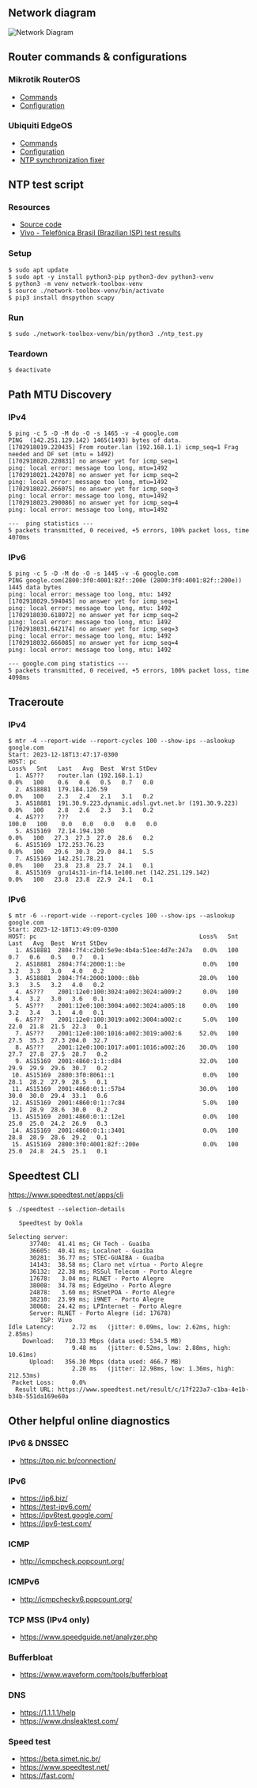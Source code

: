 ## Network diagram

![Network Diagram](./network_diagram.png)

## Router commands & configurations

### Mikrotik RouterOS

* [Commands](./mikrotik_routeros_commands.txt)
* [Configuration](./mikrotik_routeros_configuration.txt)

### Ubiquiti EdgeOS

* [Commands](./ubiquiti_edgeos_commands.txt)
* [Configuration](./ubiquiti_edgeos_configuration.txt)
* [NTP synchronization fixer](./ntp_synchronization_fixer)

## NTP test script

### Resources

* [Source code](./ntp_test.py)
* [Vivo - Telefônica Brasil (Brazilian ISP) test results](./ntp_test_output_vivo.csv)

### Setup

```
$ sudo apt update
$ sudo apt -y install python3-pip python3-dev python3-venv
$ python3 -m venv network-toolbox-venv
$ source ./network-toolbox-venv/bin/activate
$ pip3 install dnspython scapy
```

### Run

```
$ sudo ./network-toolbox-venv/bin/python3 ./ntp_test.py
```

### Teardown

```
$ deactivate
```

## Path MTU Discovery

### IPv4

```
$ ping -c 5 -D -M do -O -s 1465 -v -4 google.com
PING  (142.251.129.142) 1465(1493) bytes of data.
[1702918019.220435] From router.lan (192.168.1.1) icmp_seq=1 Frag needed and DF set (mtu = 1492)
[1702918020.220831] no answer yet for icmp_seq=1
ping: local error: message too long, mtu=1492
[1702918021.242078] no answer yet for icmp_seq=2
ping: local error: message too long, mtu=1492
[1702918022.266075] no answer yet for icmp_seq=3
ping: local error: message too long, mtu=1492
[1702918023.290086] no answer yet for icmp_seq=4
ping: local error: message too long, mtu=1492

---  ping statistics ---
5 packets transmitted, 0 received, +5 errors, 100% packet loss, time 4070ms
```

### IPv6

```
$ ping -c 5 -D -M do -O -s 1445 -v -6 google.com
PING google.com(2800:3f0:4001:82f::200e (2800:3f0:4001:82f::200e)) 1445 data bytes
ping: local error: message too long, mtu: 1492
[1702918029.594045] no answer yet for icmp_seq=1
ping: local error: message too long, mtu: 1492
[1702918030.618072] no answer yet for icmp_seq=2
ping: local error: message too long, mtu: 1492
[1702918031.642174] no answer yet for icmp_seq=3
ping: local error: message too long, mtu: 1492
[1702918032.666085] no answer yet for icmp_seq=4
ping: local error: message too long, mtu: 1492

--- google.com ping statistics ---
5 packets transmitted, 0 received, +5 errors, 100% packet loss, time 4098ms
```

## Traceroute

### IPv4

```
$ mtr -4 --report-wide --report-cycles 100 --show-ips --aslookup google.com
Start: 2023-12-18T13:47:17-0300
HOST: pc                                                           Loss%   Snt   Last   Avg  Best  Wrst StDev
  1. AS???    router.lan (192.168.1.1)                              0.0%   100    0.6   0.6   0.5   0.7   0.0
  2. AS18881  179.184.126.59                                        0.0%   100    2.3   2.4   2.1   3.1   0.2
  3. AS18881  191.30.9.223.dynamic.adsl.gvt.net.br (191.30.9.223)   0.0%   100    2.8   2.6   2.3   3.1   0.2
  4. AS???    ???                                                  100.0   100    0.0   0.0   0.0   0.0   0.0
  5. AS15169  72.14.194.130                                         0.0%   100   27.3  27.3  27.0  28.6   0.2
  6. AS15169  172.253.76.23                                         0.0%   100   29.6  30.3  29.0  84.1   5.5
  7. AS15169  142.251.78.21                                         0.0%   100   23.8  23.8  23.7  24.1   0.1
  8. AS15169  gru14s31-in-f14.1e100.net (142.251.129.142)           0.0%   100   23.8  23.8  22.9  24.1   0.1
```

### IPv6

```
$ mtr -6 --report-wide --report-cycles 100 --show-ips --aslookup google.com
Start: 2023-12-18T13:49:09-0300
HOST: pc                                              Loss%   Snt   Last   Avg  Best  Wrst StDev
  1. AS18881  2804:7f4:c2b0:5e9e:4b4a:51ee:4d7e:247a   0.0%   100    0.7   0.6   0.5   0.7   0.1
  2. AS18881  2804:7f4:2000:1::be                      0.0%   100    3.2   3.3   3.0   4.0   0.2
  3. AS18881  2804:7f4:2000:1000::8bb                 28.0%   100    3.3   3.5   3.2   4.0   0.2
  4. AS???    2001:12e0:100:3024:a002:3024:a009:2      0.0%   100    3.4   3.2   3.0   3.6   0.1
  5. AS???    2001:12e0:100:3004:a002:3024:a005:18     0.0%   100    3.2   3.4   3.1   4.0   0.1
  6. AS???    2001:12e0:100:3019:a002:3004:a002:c      5.0%   100   22.0  21.8  21.5  22.3   0.1
  7. AS???    2001:12e0:100:1016:a002:3019:a002:6     52.0%   100   27.5  35.3  27.3 204.0  32.7
  8. AS???    2001:12e0:100:1017:a001:1016:a002:26    30.0%   100   27.7  27.8  27.5  28.7   0.2
  9. AS15169  2001:4860:1:1::d84                      32.0%   100   29.9  29.9  29.6  30.7   0.2
 10. AS15169  2800:3f0:8061::1                         0.0%   100   28.1  28.2  27.9  28.5   0.1
 11. AS15169  2001:4860:0:1::57b4                     30.0%   100   30.0  30.0  29.4  33.1   0.6
 12. AS15169  2001:4860:0:1::7c84                      5.0%   100   29.1  28.9  28.6  30.0   0.2
 13. AS15169  2001:4860:0:1::12e1                      0.0%   100   25.0  25.0  24.2  26.9   0.3
 14. AS15169  2001:4860:0:1::3401                      0.0%   100   28.8  28.9  28.6  29.2   0.1
 15. AS15169  2800:3f0:4001:82f::200e                  0.0%   100   25.0  24.8  24.5  25.1   0.1
```

## Speedtest CLI

https://www.speedtest.net/apps/cli

```
$ ./speedtest --selection-details

   Speedtest by Ookla

Selecting server:
      37740:  41.41 ms; CH Tech - Guaíba
      36605:  40.41 ms; Localnet - Guaíba
      30281:  36.77 ms; STEC-GUAIBA - Guaíba
      14143:  38.58 ms; Claro net vírtua - Porto Alegre
      36132:  22.38 ms; RSSul Telecom - Porto Alegre
      17678:   3.04 ms; RLNET - Porto Alegre
      38008:  34.78 ms; EdgeUno - Porto Alegre
      24878:   3.60 ms; RSnetPOA - Porto Alegre
      38210:  23.99 ms; i9NET - Porto Alegre
      38068:  24.42 ms; LPInternet - Porto Alegre
      Server: RLNET - Porto Alegre (id: 17678)
         ISP: Vivo
Idle Latency:     2.72 ms   (jitter: 0.09ms, low: 2.62ms, high: 2.85ms)
    Download:   710.33 Mbps (data used: 534.5 MB)                                                   
                  9.48 ms   (jitter: 0.52ms, low: 2.88ms, high: 10.61ms)
      Upload:   356.30 Mbps (data used: 466.7 MB)                                                   
                  2.20 ms   (jitter: 12.98ms, low: 1.36ms, high: 212.53ms)
 Packet Loss:     0.0%
  Result URL: https://www.speedtest.net/result/c/17f223a7-c1ba-4e1b-b34b-551da169e60a
```

## Other helpful online diagnostics

### IPv6 & DNSSEC

* https://top.nic.br/connection/

### IPv6

* https://ip6.biz/
* https://test-ipv6.com/
* https://ipv6test.google.com/
* https://ipv6-test.com/

### ICMP

* http://icmpcheck.popcount.org/

### ICMPv6

* http://icmpcheckv6.popcount.org/

### TCP MSS (IPv4 only)

* https://www.speedguide.net/analyzer.php

### Bufferbloat

* https://www.waveform.com/tools/bufferbloat

### DNS

* https://1.1.1.1/help
* https://www.dnsleaktest.com/

### Speed test

* https://beta.simet.nic.br/
* https://www.speedtest.net/
* https://fast.com/
